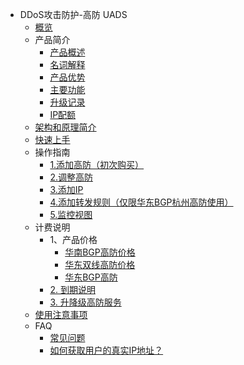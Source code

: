 * DDoS攻击防护-高防 UADS
    * [概览](security/uads/overview)
    * 产品简介
        * [产品概述](security/uads/concepts/overview) 
        * [名词解释](security/uads/concepts/term) 
        * [产品优势](security/uads/concepts/advantage)
        * [主要功能](security/uads/concepts/function)
        * [升级记录](security/uads/concepts/change)
        * [IP配额](security/uads/concepts/ipnumbers)
    * [架构和原理简介](security/uads/architecture)
    * [快速上手](security/uads/common) 
    * 操作指南
        * [1.添加高防（初次购买）](security/uads/opintro/add)
        * [2.调整高防](security/uads/opintro/upgrade)
        * [3.添加IP](security/uads/opintro/addip)
        * [4.添加转发规则（仅限华东BGP杭州高防使用）](security/uads/opintro/addrules)
        * [5.监控视图](security/uads/opintro/dashboard)
    * 计费说明
        * 1、产品价格
            * [华南BGP高防价格](security/uads/price/prices/southern)
            * [华东双线高防价格](security/uads/price/prices/east)
            * [华东BGP高防](security/uads/price/prices/bgp)
        * [2. 到期说明](security/uads/price/invalid)
        * [3. 升降级高防服务](security/uads/price/upgrade)
    * [使用注意事项](security/uads/warning)
    * FAQ
        * [常见问题](security/uads/faq/game)
        * [如何获取用户的真实IP地址？](security/uads/faq/howtogetip)


   
    
   
   
    
        